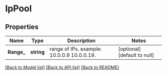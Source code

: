# IpPool

## Properties
Name | Type | Description | Notes
------------ | ------------- | ------------- | -------------
**Range_** | **string** | range of IPs. example: 10.0.0.9 10.0.0.19. | [optional] [default to null]

[[Back to Model list]](../README.md#documentation-for-models) [[Back to API list]](../README.md#documentation-for-api-endpoints) [[Back to README]](../README.md)


